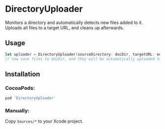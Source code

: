 # DirectoryUploader
Monitors a directory and automatically detects new files added to it. Uploads all files to a target URL, and cleans up afterwards.

## Usage

```swift
let uploader = DirectoryUploader(sourceDirectory: docDir, targetURL: endpointURL)
// now save files to docDir, and they will be automatically uploaded to endpointURL.
```

## Installation

### CocoaPods:

```ruby
pod 'DirectoryUploader'
```

### Manually:

Copy `Sources/*` to your Xcode project.
